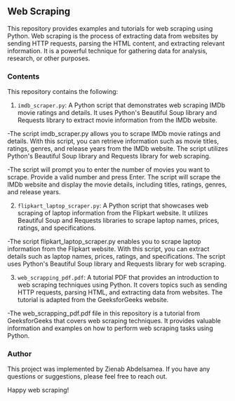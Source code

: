 ## Web Scraping

This repository provides examples and tutorials for web scraping using Python. Web scraping is the process of extracting data from websites by sending HTTP requests, parsing the HTML content, and extracting relevant information. It is a powerful technique for gathering data for analysis, research, or other purposes.

### Contents

This repository contains the following:

1. `imdb_scraper.py`: A Python script that demonstrates web scraping IMDb movie ratings and details. It uses Python's Beautiful Soup library and Requests library to extract movie information from the IMDb website.

-The script imdb_scraper.py allows you to scrape IMDb movie ratings and details. With this script, you can retrieve information such as movie titles, ratings, genres, and release years from the IMDb website. The script utilizes Python's Beautiful Soup library and Requests library for web scraping.

-The script will prompt you to enter the number of movies you want to scrape. Provide a valid number and press Enter. The script will scrape the IMDb website and display the movie details, including titles, ratings, genres, and release years.

2. `flipkart_laptop_scraper.py`: A Python script that showcases web scraping of laptop information from the Flipkart website. It utilizes Beautiful Soup and Requests libraries to scrape laptop names, prices, ratings, and specifications.

-The script flipkart_laptop_scraper.py enables you to scrape laptop information from the Flipkart website. With this script, you can extract details such as laptop names, prices, ratings, and specifications. The script uses Python's Beautiful Soup library and Requests library for web scraping.

3. `web_scrapping_pdf.pdf`: A tutorial PDF that provides an introduction to web scraping techniques using Python. It covers topics such as sending HTTP requests, parsing HTML, and extracting data from websites. The tutorial is adapted from the GeeksforGeeks website.

-The web_scrapping_pdf.pdf file in this repository is a tutorial from GeeksforGeeks that covers web scraping techniques. It provides valuable information and examples on how to perform web scraping tasks using Python.

### Author

This project was implemented by Zienab Abdelsamea. If you have any questions or suggestions, please feel free to reach out.

Happy web scraping!
